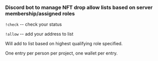 ### Discord bot to manage NFT drop allow lists based on server membership/assigned roles

`!check` -- check your status

`!allow` <wallet address> -- add your address to list
 
 Will add to list based on highest qualifying role specified.

 One entry per person per project, one wallet per entry.
 
 
